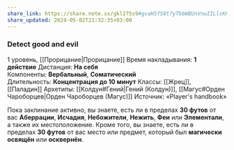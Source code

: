 ```yaml
---
share_link: https://share.note.sx/gkl275s9#gvaH5fS8t7yTbbWBUnVnwIILlsKPUOtcKMs8tt8gZMA
share_updated: 2024-05-02T21:32:35+03:00
---
```

### Detect good and evil
1 уровень, [[Прорицание|Прорицание]]
Время накладывания: **1 действие**
Дистанция: **На себя**
Компоненты: **Вербальный**, **Соматический**
Длительность: **Концентрация до 10 минут**
Классы: [[Жрец]], [[Паладин]]
Архетипы: [[Колдун#Гений|Гений (Колдун)]], [[Магус#Орден Чароборцев|Орден Чароборцев (Магус)]]
Источник: «Player's handbook»

Пока заклинание активно, вы знаете, есть ли в пределах **30 футов** от вас **Аберрации**, **Исчадия**, **Небожители**, **Нежить**, **Феи** или **Элементали**, а также их местоположение. Кроме того, вы знаете, есть ли в пределах **30 футов** от вас место или предмет, который был **магически освящён** или **осквернён**.